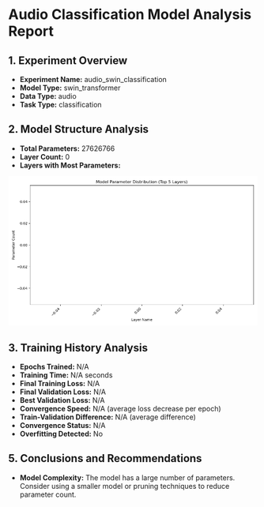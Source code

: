 # Audio Classification Model Analysis Report

## 1. Experiment Overview

- **Experiment Name:** audio_swin_classification
- **Model Type:** swin_transformer
- **Data Type:** audio
- **Task Type:** classification

## 2. Model Structure Analysis

- **Total Parameters:** 27626766
- **Layer Count:** 0
- **Layers with Most Parameters:**

![Model Parameter Distribution](model_params_distribution.png)

## 3. Training History Analysis

- **Epochs Trained:** N/A
- **Training Time:** N/A seconds
- **Final Training Loss:** N/A
- **Final Validation Loss:** N/A
- **Best Validation Loss:** N/A
- **Convergence Speed:** N/A (average loss decrease per epoch)
- **Train-Validation Difference:** N/A (average difference)
- **Convergence Status:** N/A
- **Overfitting Detected:** No

## 5. Conclusions and Recommendations

- **Model Complexity:** The model has a large number of parameters. Consider using a smaller model or pruning techniques to reduce parameter count.
